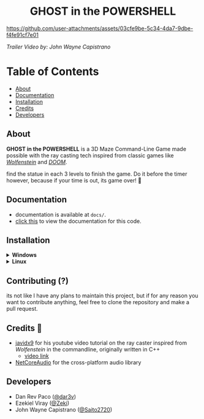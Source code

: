 <h1 align=center>GHOST in the POWERSHELL</h1>

https://github.com/user-attachments/assets/03cfe9be-5c34-4da7-9dbe-f4fe91cf7e01

*Trailer Video by: John Wayne Capistrano* 

# Table of Contents
- [About](#about)
- [Documentation](#documentation)
- [Installation](#installation)
- [Credits](#credits-)
- [Developers](#developers)

## About
**GHOST in the POWERSHELL** is a 3D Maze Command-Line Game made possible with the ray casting tech inspired from classic games like *[Wolfenstein](https://en.wikipedia.org/wiki/Wolfenstein_3D#Development)* and *[DOOM](https://en.wikipedia.org/wiki/Doom_(1993_video_game))*.

find the statue in each 3 levels to finish the game. Do it before the timer however, because if your time is out, its game over! 👻

## Documentation
- documentation is available at `docs/`.
- [click this](./docs/Docs.md) to view the documentation for this code.

## Installation

<details>
<summary><b>Windows</b></summary>

before all else, make sure you have dotnet ≥ v8.0 installed for your system already.
[dotnet 8.0 link](https://dotnet.microsoft.com/en-us/download/dotnet/8.0)

(also, im not sure if dotnet 9.0 works, but it should i believe)

## From source
  - Clone the repository.
  - open your terminal, and navigate through the repo's directory
```sh
# cd (change directory)
$ cd /path/to/project/ghost-in-the-powershell

# cd to src/
$ cd src/
```
  - then in the `src/` directory, run:
  ```sh
  # restore nuGet package dependencies
  $ dotnet restore
  
  # run the program
  $ dotnet run
  ```
- or, running the program through your IDE should also work. Just make sure you're in the `src/` path.

 ## precompiled binaries
- a `.exe` file is planned to be released soon.

</details>

<details>
<summary><b>Linux</b></summary>

before all else, make sure you have dotnet ≥ v8.0 installed for your system already:

```sh
# Arch Linux
$ sudo pacman -S dotnet-sdk

# Debian
$ sudo apt install dotnet-sdk-8.0

# Fedora Linux
$ sudo dnf install dotnet-sdk-8.0
```
for any other distros, look on how to install dotnet for your respective package manager. you can always consult the official website: [dotnet 8.0 link](https://dotnet.microsoft.com/en-us/download/dotnet/8.0)

(also, im not sure if dotnet 9.0 works, but it should i believe)

### From Source
  - Clone the repository.
  - open your terminal, and navigate through the repo's directory
```sh
# cd (change directory)
$ cd /path/to/project/ghost-in-the-powershell

# cd to src/
$ cd src/
```

  - then in the `src/` directory, run:
  ```sh
  # restore nuGet package dependencies
  $ dotnet restore
  
  # run the program
  $ dotnet run
  ```
- or, running the program through your IDE should also work. Just make sure you're in the `src/` path.
</details>

## Contributing (?)
its not like I have any plans to maintain this project, but if for any reason you want to contribute anything, feel free to clone the repository and make a pull request.

## Credits 🎉
- [javidx9](https://www.youtube.com/@javidx9) for his youtube video tutorial on the ray caster inspired from *Wolfenstein* in the commandline, originally written in C++
    -  [video link](https://www.youtube.com/watch?v=xW8skO7MFYw)
- [NetCoreAudio](https://github.com/mobiletechtracker/NetCoreAudio) for the cross-platform audio library

## Developers
- Dan Rev Paco ([@dar3v](https://github.com/dar3v))
- Ezekiel Viray ([@Zeki](https://github.com/Zeki-Zek))
- John Wayne Capistrano ([@Saito2720](https://github.com/Saito2720))
